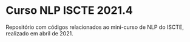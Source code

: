 # Curso NLP ISCTE 2021.4
Repositório com códigos relacionados ao mini-curso de NLP do ISCTE, realizado em abril de 2021.
